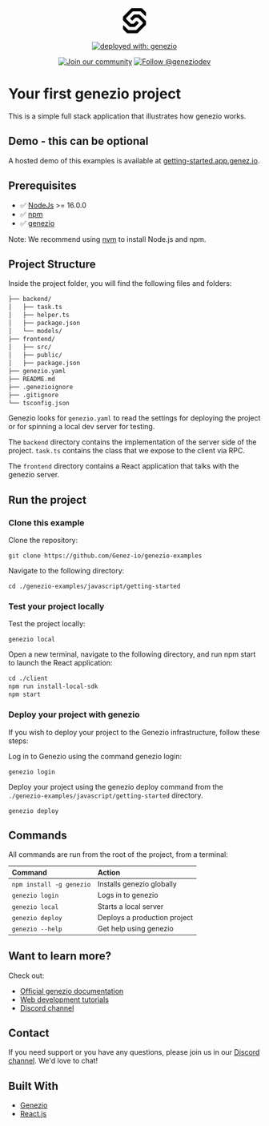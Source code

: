 <div align="center"> <a href="https://genez.io/"></a>
<img alt="genezio logo" src="https://github.com/genez-io/graphics/raw/HEAD/svg/Icon_Genezio_Black.svg" style="max-height: 50px;">

</div>

<div align="center">

[![deployed with: genezio](https://img.shields.io/badge/deployed_with-genezio-6742c1.svg?labelColor=62C353&style=flat)](https://github.com/genez-io/genezio)

[![Join our community](https://img.shields.io/discord/1024296197575422022?style=social&label=Join%20our%20community%20&logo=discord&labelColor=6A7EC2)](https://discord.gg/uc9H5YKjXv)
[![Follow @geneziodev](https://img.shields.io/twitter/url/https/twitter.com/geneziodev.svg?style=social&label=Follow%20%40geneziodev)](https://twitter.com/geneziodev)

</div>

# Your first genezio project
This is a simple full stack application that illustrates how genezio works.

## Demo - this can be optional

A hosted demo of this examples is available at [getting-started.app.genez.io](https://rephrasing-chatgpt.app.genez.io).

## Prerequisites
- ✅ [NodeJs](https://nodejs.org/en) >= 16.0.0
- ✅ [npm](https://www.npmjs.com/)
- ✅ [genezio](https://genez.io/)

Note: We recommend using [nvm]() to install Node.js and npm.

## Project Structure

Inside the project folder, you will find the following files and folders:

```
├── backend/
│   ├── task.ts
│   ├── helper.ts
│   ├── package.json
│   └── models/
├── frontend/
│   ├── src/
│   ├── public/
│   ├── package.json
├── genezio.yaml
├── README.md
├── .genezioignore
├── .gitignore
└── tsconfig.json
```

Genezio looks for `genezio.yaml` to read the settings for deploying the project or for spinning a local dev server for testing.

The `backend` directory contains the implementation of the server side of the project. `task.ts` contains the class that we expose
to the client via RPC.

The `frontend` directory contains a React application that talks with the genezio server.

## Run the project

### Clone this example

Clone the repository:

```
git clone https://github.com/Genez-io/genezio-examples
```

Navigate to the following directory:
```
cd ./genezio-examples/javascript/getting-started
```

### Test your project locally

Test the project locally:
```
genezio local
```

Open a new terminal, navigate to the following directory, and run npm start to launch the React application:
```
cd ./client
npm run install-local-sdk
npm start
```

### Deploy your project with genezio

If you wish to deploy your project to the Genezio infrastructure, follow these steps:

Log in to Genezio using the command genezio login:
```
genezio login
```

Deploy your project using the genezio deploy command from the ``./genezio-examples/javascript/getting-started`` directory.
```
genezio deploy
```


## Commands

All commands are run from the root of the project, from a terminal:

| Command                   | Action                                           |
| :------------------------ | :----------------------------------------------- |
| `npm install -g genezio`  | Installs genezio globally                        |
| `genezio login`           | Logs in to genezio                               |
| `genezio local`           | Starts a local server                            |
| `genezio deploy`          | Deploys a production project                     |
| `genezio --help`          | Get help using genezio                           |


## Want to learn more?

Check out:
- [Official genezio documentation](https://genez.io/docs)
- [Web development tutorials](https://genez.io/blog)
- [Discord channel](https://discord.gg/uc9H5YKjXv)


## Contact

If you need support or you have any questions, please join us in our [Discord channel](). We'd love to chat!

## Built With
- [Genezio]()
- [React.js]()


